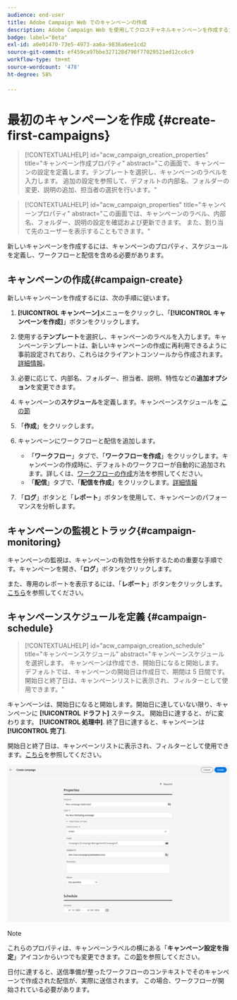 ```yaml
---
audience: end-user
title: Adobe Campaign Web でのキャンペーンの作成
description: Adobe Campaign Web を使用してクロスチャネルキャンペーンを作成する方法を学ぶ
badge: label="Beta"
exl-id: a6e01470-73e5-4973-aa6a-9836a6ee1cd2
source-git-commit: ef459ca97bbe327128d790f77029521ed12cc6c9
workflow-type: tm+mt
source-wordcount: '478'
ht-degree: 58%

---
```



# 最初のキャンペーンを作成 {#create-first-campaigns}

>[!CONTEXTUALHELP]
>id="acw_campaign_creation_properties"
>title="キャンペーン作成プロパティ"
>abstract="この画面で、キャンペーンの設定を定義します。テンプレートを選択し、キャンペーンのラベルを入力します。 追加の設定を参照して、デフォルトの内部名、フォルダーの変更、説明の追加、担当者の選択を行います。"

>[!CONTEXTUALHELP]
>id="acw_campaign_properties"
>title="キャンペーンプロパティ"
>abstract="この画面では、キャンペーンのラベル、内部名、フォルダー、説明の設定を確認および更新できます。 また、割り当て先のユーザーを表示することもできます。"

新しいキャンペーンを作成するには、キャンペーンのプロパティ、スケジュールを定義し、ワークフローと配信を含める必要があります。

## キャンペーンの作成{#campaign-create}

新しいキャンペーンを作成するには、次の手順に従います。

1. **[!UICONTROL キャンペーン]**&#x200B;メニューをクリックし、「**[!UICONTROL キャンペーンを作成]**」ボタンをクリックします。
1. 使用する&#x200B;**テンプレート**を選択し、キャンペーンのラベルを入力します。キャンペーンテンプレートは、新しいキャンペーンの作成に再利用できるように事前設定されており、これらはクライアントコンソールから作成されます。
   [詳細情報](https://experienceleague.adobe.com/docs/campaign/automation/campaign-orchestration/marketing-campaign-templates.html?lang=ja)。
1. 必要に応じて、内部名、フォルダー、担当者、説明、特性などの&#x200B;**追加オプション**&#x200B;を変更できます。
1. キャンペーンの&#x200B;**スケジュール**&#x200B;を定義します。キャンペーンスケジュールを [この節](#campaign-schedule)
1. 「**作成**」をクリックします。
1. キャンペーンにワークフローと配信を追加します。

   * 「**ワークフロー**」タブで、「**ワークフローを作成**」をクリックします。キャンペーンの作成時に、デフォルトのワークフローが自動的に追加されます。詳しくは、[ワークフローの作成](../workflows/create-workflow.md)方法を参照してください。
   * 「**配信**」タブで、「**配信を作成**」をクリックします。[詳細情報](../msg/gs-messages.md)

1. 「**ログ**」ボタンと「**レポート**」ボタンを使用して、キャンペーンのパフォーマンスを分析します。

## キャンペーンの監視とトラック{#campaign-monitoring}

キャンペーンの監視は、キャンペーンの有効性を分析するための重要な手順です。キャンペーンを開き、「**ログ**」ボタンをクリックします。

また、専用のレポートを表示するには、「**レポート**」ボタンをクリックします。 [こちら](../reporting/campaign-reports.md)を参照してください。


## キャンペーンスケジュールを定義 {#campaign-schedule}


>[!CONTEXTUALHELP]
>id="acw_campaign_creation_schedule"
>title="キャンペーンスケジュール"
>abstract="キャンペーンスケジュールを選択します。 キャンペーンは作成でき、開始日になると開始します。 デフォルトでは、キャンペーンの開始日は作成日で、期間は 5 日間です。 開始日と終了日は、キャンペーンリストに表示され、フィルターとして使用できます。"


キャンペーンは、開始日になると開始します。開始日に達していない限り、キャンペーンに **[!UICONTROL ドラフト]** ステータス。 開始日に達すると、がに変わります。 **[!UICONTROL 処理中]**. 終了日に達すると、キャンペーンは **[!UICONTROL 完了]**.

開始日と終了日は、キャンペーンリストに表示され、フィルターとして使用できます。[こちら](manage-campaigns.md#access-campaigns)を参照してください。

![キャンペーンプロパティを定義](assets/campaign-properties.png)

>[!NOTE]
>
>これらのプロパティは、キャンペーンラベルの横にある「**キャンペーン設定を指定**」アイコンからいつでも変更できます。この[節](gs-campaigns.md#campaign-dashboard)を参照してください。

日付に達すると、送信準備が整ったワークフローのコンテキストでそのキャンペーンで作成された配信が、実際に送信されます。 この場合、ワークフローが開始されている必要があります。


<!--
    +++WORKF
++screen
## Create a cross-channel campaign {#cross-channel-campaign}


In a cross-channel campaign, a single marketing communication uses different channels. Data is passed between the channels. The customer receives communication through multiple channels based on, for example, their interaction with the previous communication.

-->
<!--
existing campaign: settings button -> properties like when creation
schedule in header


About plans, programs and campaigns
Adobe Campaign allows you to plan marketing campaigns in which you can create and manage different types of activities: emails, SMS messages, push notifications, workflows, landing pages. These campaigns and their contents can be gathered into programs.

The programs and campaigns allow you to regroup and view the different marketing activities that are linked to them.

A program may contain other programs as well as campaigns, workflows, and landing pages. It appears in the timeline and help you organize your marketing activities: you can separate them by country, by brand, by unit, etc.
A campaign enables you to gather all the marketing activities of your choice under a single entity. A campaign may contain emails, SMS, push notifications, direct mails, workflows, and landing pages.
To better organize your marketing plans, Adobe recommends the following hierarchy: Program > Sub-programs > Campaigns > Workflows > Deliveries.

Reports on programs and campaigns allow you to analyze their impact. For example, you can build reports at the campaign level to aggregate data on all deliveries contained in that campaign.

Related topics:

Timeline
About dynamic reports
Creating a campaign
In programs and sub-programs, you can add campaigns. Campaigns can contain marketing activities such as emails, SMS, push notifications, workflows, and landing pages.

From the Adobe Campaign home page, select the Programs & Campaigns card and access a program or sub-program.

Click on the Create button and select Campaign.

In the Creation mode screen, select a campaign type.



The campaign types available are based on templates defined in Resources > Templates > Campaign templates. For more on this, refer to the Managing templates section.

In the Properties screen, enter the name and ID of the campaign.

Select a start and end date to your campaign. These dates only apply to the campaign itself.



Click on Create to confirm the creation of the campaign.

The campaign is created and displayed. Use the Create button to add marketing activities to your campaign.

NOTE
Depending on your license agreement, you may access only some of these activities.

You can also create a campaign from the marketing activity list. You can choose to link the marketing activity to a parent program or sub-program via the properties window of the campaign.


Programs and campaigns icons and statuses
Each program and each campaign in the list has a visual symbol and an icon whose color indicates the execution status. This status depends on the validity period of the program or the campaign.

Gray: the program/campaign has not yet started - Editing status.
Blue: the program/campaign is in progress - In progress status.
Green: the program/campaign has finished - Finished status. By default, the current date is automatically shown as the validity start date and the end date is calculated according to the start date (D+186 days). You can change these dates in the program or campaign properties.


Business.Adobe.com resources
-->
